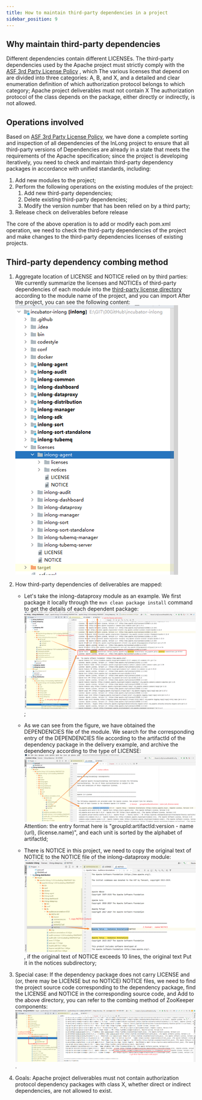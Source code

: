 ```yaml
---
title: How to maintain third-party dependencies in a project
sidebar_position: 9
---
```


## Why maintain third-party dependencies
Different dependencies contain different LICENSEs. The third-party dependencies used by the Apache project must strictly comply with the [ASF 3rd Party License Policy](https://www.apache.org/legal/resolved.html) , which The various licenses that depend on are divided into three categories: A, B, and X, and a detailed and clear enumeration definition of which authorization protocol belongs to which category; Apache project deliverables must not contain X The authorization protocol of the class depends on the package, either directly or indirectly, is not allowed.

## Operations involved
Based on [ASF 3rd Party License Policy](https://www.apache.org/legal/resolved.html), we have done a complete sorting and inspection of all dependencies of the InLong project to ensure that all third-party versions of Dependencies are already in a state that meets the requirements of the Apache specification; since the project is developing iteratively, you need to check and maintain third-party dependency packages in accordance with unified standards, including:
1. Add new modules to the project;
2. Perform the following operations on the existing modules of the project:
    1. Add new third-party dependencies;
    2. Delete existing third-party dependencies;
    3. Modify the version number that has been relied on by a third party;
3. Release check on deliverables before release

The core of the above operation is to add or modify each pom.xml operation, we need to check the third-party dependencies of the project and make changes to the third-party dependencies licenses of existing projects.



## Third-party dependency combing method
1. Aggregate location of LICENSE and NOTICE relied on by third parties:
   We currently summarize the licenses and NOTICEs of third-party dependencies of each module into the [third-party license directory](https://github.com/apache/incubator-inlong/tree/master/licenses)  according to the module name of the project, and you can import After the project, you can see the following content: ![](images/license-3rd/main-frame.png)

2. How third-party dependencies of deliverables are mapped:
   - Let's take the inlong-dataproxy module as an example. We first package it locally through the `mvn clean package install` command to get the details of each dependent package: ![](images/license-3rd/3rdpart-to-sort.png);

   
   - As we can see from the figure, we have obtained the DEPENDENCIES file of the module. We search for the corresponding entry of the DEPENDENCIES file according to the artifactId of the dependency package in the delivery example, and archive the dependency according to the type of LICENSE: ![](images/license-3rd/3rdparty-to-license.png)
     Attention: the entry format here is "groupId:artifactId:version - name (url), (license.name)", and each unit is sorted by the alphabet of artifactId;

   
   - There is NOTICE in this project, we need to copy the original text of NOTICE to the NOTICE file of the inlong-dataproxy module: ![](images/license-3rd/3rdparty-to-notice.png), if the original text of NOTICE exceeds 10 lines, the original text Put it in the notices subdirectory;


3. Special case: If the dependency package does not carry LICENSE and (or, there may be LICENSE but no NOTICE) NOTICE files, we need to find the project source code corresponding to the dependency package, find the LICENSE and NOTICE in the corresponding source code, and Add to the above directory, you can refer to the combing method of ZooKeeper components: ![](images/license-3rd/3rdparty-to-notexist.png).

4. Goals: Apache project deliverables must not contain authorization protocol dependency packages with class X, whether direct or indirect dependencies, are not allowed to exist.


    



